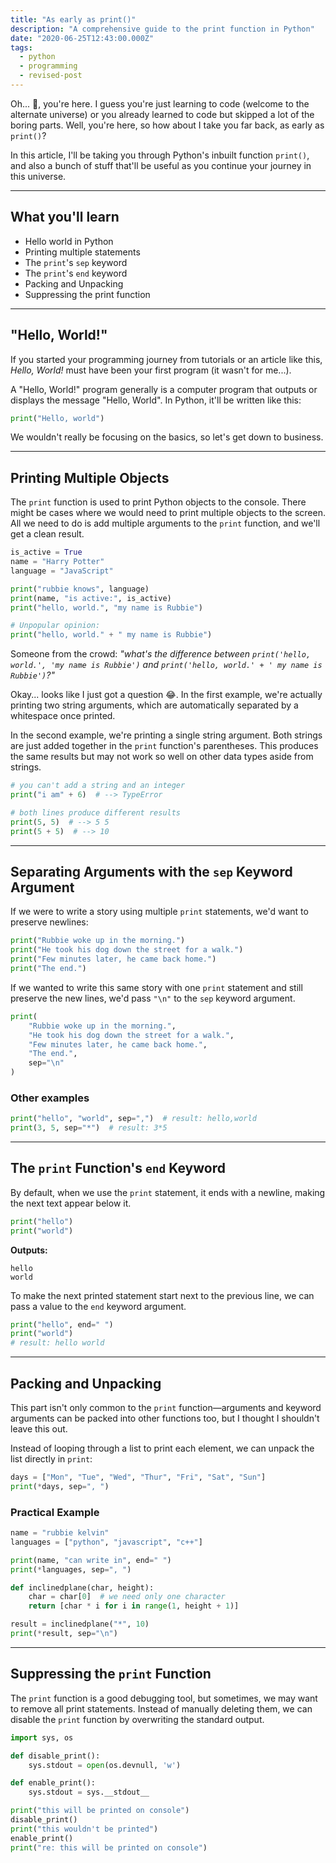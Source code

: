 ```yaml
---
title: "As early as print()"
description: "A comprehensive guide to the print function in Python"
date: "2020-06-25T12:43:00.000Z"
tags:
  - python
  - programming
  - revised-post
---
```


Oh... 🙂, you're here. I guess you're just learning to code (welcome to the alternate universe) or you already learned to code but skipped a lot of the boring parts. Well, you're here, so how about I take you far back, as early as `print()`?

In this article, I'll be taking you through Python's inbuilt function `print()`, and also a bunch of stuff that'll be useful as you continue your journey in this universe.

---

## What you'll learn

- Hello world in Python
- Printing multiple statements
- The `print`'s `sep` keyword
- The `print`'s `end` keyword
- Packing and Unpacking
- Suppressing the print function

---

## "Hello, World!"

If you started your programming journey from tutorials or an article like this, *Hello, World!* must have been your first program (it wasn't for me...).

A "Hello, World!" program generally is a computer program that outputs or displays the message "Hello, World". In Python, it'll be written like this:

```python
print("Hello, world")
```

We wouldn't really be focusing on the basics, so let's get down to business.

---

## Printing Multiple Objects

The `print` function is used to print Python objects to the console. There might be cases where we would need to print multiple objects to the screen. All we need to do is add multiple arguments to the `print` function, and we'll get a clean result.

```python
is_active = True
name = "Harry Potter"
language = "JavaScript"

print("rubbie knows", language)
print(name, "is active:", is_active)
print("hello, world.", "my name is Rubbie")

# Unpopular opinion:
print("hello, world." + " my name is Rubbie")
```

Someone from the crowd: *"what's the difference between `print('hello, world.', 'my name is Rubbie')` and `print('hello, world.' + ' my name is Rubbie')`?"*

Okay... looks like I just got a question 😂. In the first example, we're actually printing two string arguments, which are automatically separated by a whitespace once printed.

In the second example, we're printing a single string argument. Both strings are just added together in the `print` function's parentheses. This produces the same results but may not work so well on other data types aside from strings.

```python
# you can't add a string and an integer
print("i am" + 6)  # --> TypeError

# both lines produce different results
print(5, 5)  # --> 5 5
print(5 + 5)  # --> 10
```

---

## Separating Arguments with the `sep` Keyword Argument

If we were to write a story using multiple `print` statements, we'd want to preserve newlines:

```python
print("Rubbie woke up in the morning.")
print("He took his dog down the street for a walk.")
print("Few minutes later, he came back home.")
print("The end.")
```

If we wanted to write this same story with one `print` statement and still preserve the new lines, we'd pass `"\n"` to the `sep` keyword argument.

```python
print(
    "Rubbie woke up in the morning.",
    "He took his dog down the street for a walk.",
    "Few minutes later, he came back home.",
    "The end.",
    sep="\n"
)
```

### Other examples

```python
print("hello", "world", sep=",")  # result: hello,world
print(3, 5, sep="*")  # result: 3*5
```

---

## The `print` Function's `end` Keyword

By default, when we use the `print` statement, it ends with a newline, making the next text appear below it.

```python
print("hello")
print("world")
```

**Outputs:**

```text
hello
world
```

To make the next printed statement start next to the previous line, we can pass a value to the `end` keyword argument.

```python
print("hello", end=" ")
print("world")
# result: hello world
```

---

## Packing and Unpacking

This part isn't only common to the `print` function—arguments and keyword arguments can be packed into other functions too, but I thought I shouldn't leave this out.

Instead of looping through a list to print each element, we can unpack the list directly in `print`:

```python
days = ["Mon", "Tue", "Wed", "Thur", "Fri", "Sat", "Sun"]
print(*days, sep=", ")
```

### Practical Example

```python
name = "rubbie kelvin"
languages = ["python", "javascript", "c++"]

print(name, "can write in", end=" ")
print(*languages, sep=", ")
```

```python
def inclinedplane(char, height):
    char = char[0]  # we need only one character
    return [char * i for i in range(1, height + 1)]

result = inclinedplane("*", 10)
print(*result, sep="\n")
```

---

## Suppressing the `print` Function

The `print` function is a good debugging tool, but sometimes, we may want to remove all print statements. Instead of manually deleting them, we can disable the `print` function by overwriting the standard output.

```python
import sys, os

def disable_print():
    sys.stdout = open(os.devnull, 'w')

def enable_print():
    sys.stdout = sys.__stdout__

print("this will be printed on console")
disable_print()
print("this wouldn't be printed")
enable_print()
print("re: this will be printed on console")
```
